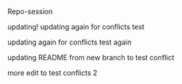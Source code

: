 Repo-session

updating!
updating again for conflicts test

updating again for conflicts test again

updating README from new branch to test conflict

 more edit to test conflicts
2
